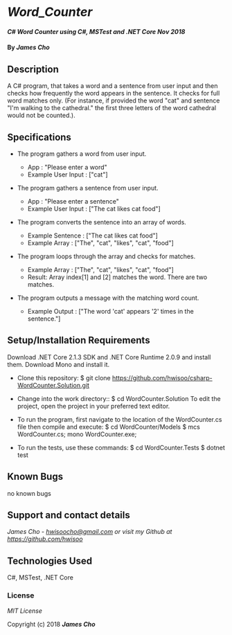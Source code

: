 # _Word_Counter_

#### _C# Word Counter using C#, MSTest and .NET Core Nov 2018_

#### By _**James Cho**_

## Description

A C# program, that takes a word and a sentence from user input and then checks how frequently the word appears in the sentence. It checks for full word matches only. (For instance, if provided the word "cat" and sentence "I'm walking to the cathedral." the first three letters of the word cathedral would not be counted.).

## Specifications
  * The program gathers a word from user input.
    - App : "Please enter a word"
    - Example User Input : ["cat"]
   
  * The program gathers a sentence from user input.
    - App : "Please enter a sentence"
    - Example User Input : ["The cat likes cat food"]

  * The program converts the sentence into an array of words.
    - Example Sentence : ["The cat likes cat food"]
    - Example Array : ["The", "cat", "likes", "cat", "food"]
  
  * The program loops through the array and checks for matches.
    - Example Array : ["The", "cat", "likes", "cat", "food"]
    - Result: Array index[1] and [2] matches the word. There are two matches.

  * The program outputs a message with the matching word count.
    - Example Output : ["The word 'cat' appears '2' times in the sentence."]


## Setup/Installation Requirements

Download .NET Core 2.1.3 SDK and .NET Core Runtime 2.0.9 and install them. Download Mono and install it.

* Clone this repository: $ git clone https://github.com/hwisoo/csharp-WordCounter.Solution.git
* Change into the work directory:: $ cd WordCounter.Solution
To edit the project, open the project in your preferred text editor.

* To run the program, first navigate to the location of the WordCounter.cs file then compile and execute: $ cd WordCounter/Models $ mcs WordCounter.cs; mono WordCounter.exe;

* To run the tests, use these commands: $ cd WordCounter.Tests $ dotnet test



## Known Bugs

no known bugs

## Support and contact details

_James Cho - hwisoocho@gmail.com or visit my Github at https://github.com/hwisoo_

## Technologies Used

C#, MSTest, .NET Core

### License

*MIT License*

Copyright (c) 2018 **_James Cho_**
